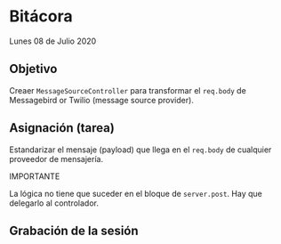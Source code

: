 # Bitácora

Lunes 08 de Julio 2020

## Objetivo

Creaer `MessageSourceController` para transformar el `req.body` de Messagebird or Twilio (message source provider).

## Asignación (tarea)

Estandarizar el mensaje (payload) que llega en el `req.body` de cualquier proveedor de mensajería.

IMPORTANTE

La lógica no tiene que suceder en el bloque de `server.post`. Hay que delegarlo al controlador.

## Grabación de la sesión
